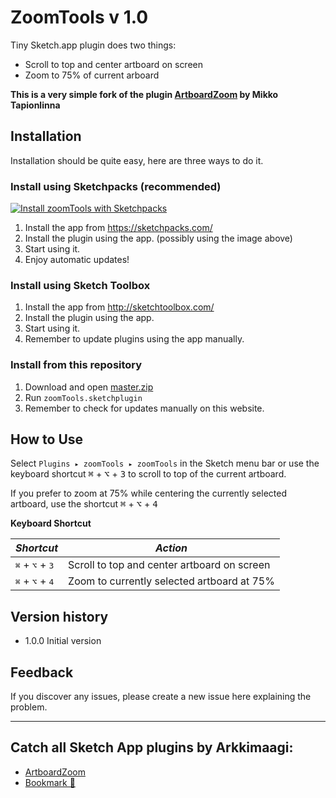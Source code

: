 # ZoomTools v 1.0
Tiny Sketch.app plugin does two things:

- Scroll to top and center artboard on screen
- Zoom to 75% of current arboard

**This is a very simple fork of the plugin [ArtboardZoom](https://github.com/Arkkimaagi/ArtboardZoom) by Mikko Tapionlinna**

## Installation
Installation should be quite easy, here are three ways to do it.

### Install using Sketchpacks (recommended)

[![Install zoomTools with Sketchpacks](http://sketchpacks-com.s3.amazonaws.com/assets/badges/sketchpacks-badge-install.png "Install zoomTools with Sketchpacks")](https://sketchpacks.com/diegoiglesias/zoomTools/install)

1. Install the app from https://sketchpacks.com/
2. Install the plugin using the app. (possibly using the image above)
3. Start using it.
4. Enjoy automatic updates!

### Install using Sketch Toolbox
1. Install the app from http://sketchtoolbox.com/
2. Install the plugin using the app.
3. Start using it.
4. Remember to update plugins using the app manually.

### Install from this repository
1. Download and open [master.zip](https://github.com/diegoiglesias/zoomTools/archive/master.zip)
2. Run `zoomTools.sketchplugin`
3. Remember to check for updates manually on this website.

## How to Use
  Select `Plugins ▸ zoomTools ▸ zoomTools` in the Sketch menu bar or use the keyboard shortcut <kbd>⌘</kbd> + <kbd>⌥</kbd> + <kbd>3</kbd> to scroll to top of the current artboard.

  If you prefer to zoom at 75% while centering the currently selected artboard, use the shortcut <kbd>⌘</kbd> + <kbd>⌥</kbd> + <kbd>4</kbd>

**Keyboard Shortcut**

| *Shortcut*                                 | *Action*                                       |
|--------------------------------------------|------------------------------------------------|
| <kbd>⌘</kbd> + <kbd>⌥</kbd> + <kbd>3</kbd> | Scroll to top and center artboard on screen    |
| <kbd>⌘</kbd> + <kbd>⌥</kbd> + <kbd>4</kbd> | Zoom to currently selected artboard at 75%     |

## Version history

* 1.0.0 Initial version

## Feedback
If you discover any issues, please create a new issue here explaining the problem.

---

## Catch all Sketch App plugins by Arkkimaagi:

* [ArtboardZoom](https://github.com/Arkkimaagi/ArtboardZoom)
* [Bookmark 🔖](https://github.com/Arkkimaagi/Bookmark)
